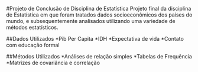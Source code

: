 #Projeto de Conclusão de Disciplina de Estatística
Projeto final da disciplina de Estatística em que foram tratados dados socioeconômicos dos países do mundo, e subsequentemente analisados utilizando uma variedade de métodos estatísticos.

##Dados Utilizados
*Pib Per Capita
*IDH
*Expectativa de vida
*Contato com educação formal

##Métodos Utilizados
*Análises de relação simples
*Tabelas de Frequência
*Matrizes de covariância e correlação
